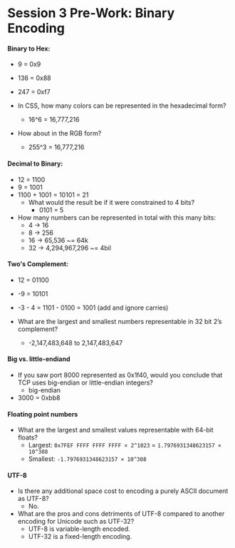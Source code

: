 # Session 3 Pre-Work: Binary Encoding

#### Binary to Hex:

* 9 = 0x9
* 136 = 0x88
* 247 = 0xf7

* In CSS, how many colors can be represented in the hexadecimal form?
    * 16^6 = 16,777,216
* How about in the RGB form?
    * 255^3 = 16,777,216

#### Decimal to Binary:

* 12 = 1100
* 9 = 1001
* 1100 + 1001 = 10101 = 21
    * What would the result be if it were constrained to 4 bits?
        * 0101 = 5
* How many numbers can be represented in total with this many bits:
    * 4 -> 16
    * 8 -> 256
    * 16 -> 65,536 ~= 64k
    * 32 -> 4,294,967,296 ~= 4bil

#### Two's Complement:

* 12 = 01100 
* -9 = 10101
* -3 - 4 = 1101 - 0100 = 1001 (add and ignore carries)

* What are the largest and smallest numbers representable in 32 bit 2’s complement?
    * -2,147,483,648 to 2,147,483,647

#### Big vs. little-endiand

* If you saw port 8000 represented as 0x1f40, would you conclude that TCP uses big-endian or little-endian integers?
    * big-endian
* 3000 = 0xbb8

#### Floating point numbers

* What are the largest and smallest values representable with 64-bit floats?
    * Largest: `0x7FEF FFFF FFFF FFFF × 2^1023` = `1.7976931348623157 × 10^308`
    * Smallest: `-1.7976931348623157 × 10^308`

#### UTF-8

* Is there any additional space cost to encoding a purely ASCII document as UTF-8?
    * No.
* What are the pros and cons detriments of UTF-8 compared to another encoding for Unicode such as UTF-32?
    * UTF-8 is variable-length encoded.
    * UTF-32 is a fixed-length encoding.
